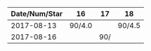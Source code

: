 Date/Num/Star   | 16     | 17     | 18     |
----------------|--------|--------|--------|
2017-08-13      | 90/4.0 |        | 90/4.5 |
2017-08-16      |        | 90/    |        |

